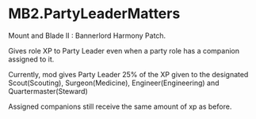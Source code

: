 # MB2.PartyLeaderMatters
Mount and Blade II : Bannerlord Harmony Patch.

Gives role XP to Party Leader even when a party role has a companion assigned to it.

Currently, mod gives Party Leader 25% of the XP given to the designated Scout(Scouting), Surgeon(Medicine), Engineer(Engineering) and Quartermaster(Steward)

Assigned companions still receive the same amount of xp as before. 
